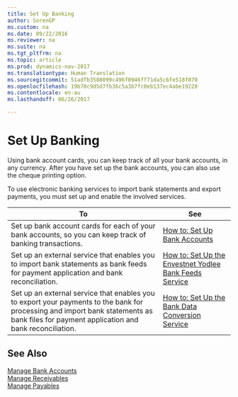 ```yaml
---
title: Set Up Banking
author: SorenGP
ms.custom: na
ms.date: 09/22/2016
ms.reviewer: na
ms.suite: na
ms.tgt_pltfrm: na
ms.topic: article
ms.prod: dynamics-nav-2017
ms.translationtype: Human Translation
ms.sourcegitcommit: 51adfb3588099c496f0946ff71da5c6fe518f070
ms.openlocfilehash: 19b70c9d5d7fb36c5a3b7fc0eb137ec4abe19228
ms.contentlocale: en-au
ms.lasthandoff: 06/26/2017

---
```


# <a name="set-up-banking"></a>Set Up Banking

Using bank account cards, you can keep track of all your bank accounts, in any currency. After you have set up the bank accounts, you can also use the cheque printing option.

To use electronic banking services to import bank statements and  export payments, you must set up and enable the involved services.

|To |See |
|---|----|
|Set up bank account cards for each of your bank accounts, so you can keep track of banking transactions.|[How to: Set Up Bank Accounts](bank-how-setup-bank-accounts.md)|
|Set up an external service that enables you to import bank statements as bank feeds for payment application and bank reconciliation.|[How to: Set Up the Envestnet Yodlee Bank Feeds Service](bank-how-setup-bank-statement-service.md)|
|Set up an external service that enables you to export your payments to the bank for processing  and import bank statements as bank files for payment application and bank reconciliation.|[How to: Set Up the Bank Data Conversion Service](bank-how-setup-bank-data-conversion-service.md)|

## <a name="see-also"></a>See Also
[Manage Bank Accounts](bank-manage-bank-accounts.md)  
[Manage Receivables](receivables-manage-receivables.md)  
[Manage Payables](payables-manage-payables.md)

